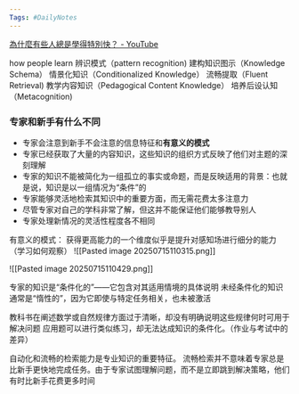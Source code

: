 ```yaml
---
Tags: #DailyNotes 
---
```



[為什麼有些人總是學得特別快？ - YouTube](https://www.youtube.com/watch?v=KWPEjR3vbZw)

how people learn 
	辨识模式（pattern recognition)
	建构知识图示（Knowledge Schema）
	情景化知识（Conditionalized Knowledge）
	流畅提取（Fluent Retrieval)
	教学内容知识（Pedagogical Content Knowledge）
	培养后设认知（Metacognition)



### 专家和新手有什么不同

- 专家会注意到新手不会注意的信息特征和**有意义的模式**
- 专家已经获取了大量的内容知识，这些知识的组织方式反映了他们对主题的深刻理解
- 专家的知识不能被简化为一组孤立的事实或命题，而是反映适用的背景：也就是说，知识是以一组情况为“条件”的
- 专家能够灵活地检索其知识中的重要方面，而无需花费太多注意力
- 尽管专家对自己的学科非常了解，但这并不能保证他们能够教导别人
- 专家处理新情况的灵活性程度各不相同

有意义的模式：
	获得更高能力的一个维度似乎是提升对感知场进行细分的能力（学习如何观察）
![[Pasted image 20250715110315.png]]


![[Pasted image 20250715110429.png]]



专家的知识是“条件化的”——它包含对其适用情境的具体说明
未经条件化的知识通常是“惰性的”，因为它即使与特定任务相关，也未被激活

教科书在阐述数学或自然规律方面过于清晰，却没有明确说明这些规律何时可用于解决问题
应用题可以进行类似练习，却无法达成知识的条件化。（作业与考试中的差异）


自动化和流畅的检索能力是专业知识的重要特征。
流畅检索并不意味着专家总是比新手更快地完成任务。由于专家试图理解问题，而不是立即跳到解决策略，他们有时比新手花费更多时间